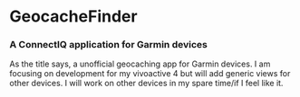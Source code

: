 # GeocacheFinder
### A ConnectIQ application for Garmin devices

As the title says, a unofficial geocaching app for Garmin devices. I am focusing on development for my vivoactive 4 but will add generic views for other devices. I will work on other devices in my spare time/if I feel like it.
